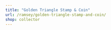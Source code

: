 ```yaml
---
title: "Golden Triangle Stamp & Coin"
url: /ramsey/golden-triangle-stamp-and-coin/
shop: collector
---
```

